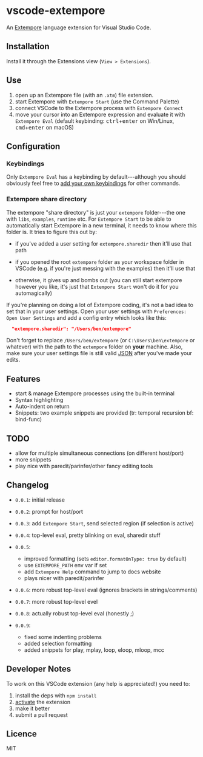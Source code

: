 # vscode-extempore

An [Extempore](https://extemporelang.github.io) language extension for Visual
Studio Code.

## Installation

Install it through the Extensions view (`View > Extensions`).

## Use

1. open up an Extempore file (with an `.xtm`) file extension.
2. start Extempore with `Extempore Start` (use the Command Palette)
3. connect VSCode to the Extempore process with `Extempore Connect`
4. move your cursor into an Extempore expression and evaluate it with `Extempore
   Eval` (default keybinding: <kbd>ctrl</kbd>+<kbd>enter</kbd> on Win/Linux,
   <kbd>cmd</kbd>+<kbd>enter</kbd> on macOS)

## Configuration

### Keybindings

Only `Extempore Eval` has a keybinding by default---although you should
obviously feel free to [add your own
keybindings](https://code.visualstudio.com/docs/getstarted/keybindings#_advanced-customization)
for other commands.

### Extempore share directory

The extempore "share directory" is just your `extempore` folder---the one with
`libs`, `examples`, `runtime` etc. For `Extempore Start` to be able to
automatically start Extempore in a new terminal, it needs to know where this
folder is. It tries to figure this out by:

- if you've added a user setting for `extempore.sharedir` then it'll use that
  path
  
- if you opened the root `extempore` folder as your workspace folder in VSCode
  (e.g. if you're just messing with the examples) then it'll use that
  
- otherwise, it gives up and bombs out (you can still start extempore however
  you like, it's just that `Extempore Start` won't do it for you automagically)
  
If you're planning on doing a lot of Extempore coding, it's not a bad idea to
set that in your user settings. Open your user settings with `Preferences: Open
User Settings` and add a config entry which looks like this:

```json
  "extempore.sharedir": "/Users/ben/extempore" 
```

Don't forget to replace `/Users/ben/extempore` (or `C:\Users\ben\extempore` or
whatever) with the path to the `extempore` folder on **your** machine. Also,
make sure your user settings file is still valid
[JSON](https://developer.mozilla.org/en-US/docs/Web/JavaScript/Reference/Global_Objects/JSON)
after you've made your edits.

## Features

* start & manage Extempore processes using the built-in terminal
* Syntax highlighting
* Auto-indent on return
* Snippets: two example snippets are provided (tr: temporal recursion bf: bind-func)

## TODO

- allow for multiple simultaneous connections (on different host/port)
- more snippets
- play nice with paredit/parinfer/other fancy editing tools

## Changelog

- `0.0.1`: initial release

- `0.0.2`: prompt for host/port

- `0.0.3`: add `Extempore Start`, send selected region (if selection is active)

- `0.0.4`: top-level eval, pretty blinking on eval, sharedir stuff

- `0.0.5`:
  - improved formatting (sets `editor.formatOnType: true` by default)
  - use `EXTEMPORE_PATH` env var if set
  - add `Extempore Help` command to jump to docs website
  - plays nicer with paredit/parinfer

- `0.0.6`: more robust top-level eval (ignores brackets in strings/comments)

- `0.0.7`: more robust top-level evel

- `0.0.8`: actually robust top-level eval (honestly ;)

- `0.0.9`: 
  - fixed some indenting problems
  - added selection formatting
  - added snippets for play, mplay, loop, eloop, mloop, mcc


## Developer Notes

To work on this VSCode extension (any help is appreciated!) you need to:

1. install the deps with `npm install`
2. [activate](https://code.visualstudio.com/docs/extensions/example-hello-world#_extension-activation) the extension
3. make it better
4. submit a pull request

## Licence

MIT

